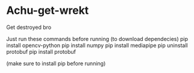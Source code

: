 # Achu-get-wrekt
Get destroyed bro

Just run these commands before running (to download dependecies)
pip install opencv-python
pip install numpy
pip install mediapipe
pip uninstall protobuf
pip install protobuf

(make sure to install pip before running)
